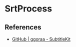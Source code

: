 # SrtProcess

## References

- [GitHub | ggoraa - SubtitleKit](https://github.com/ggoraa/SubtitleKit)

